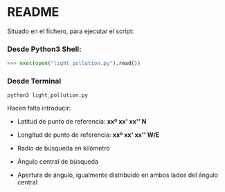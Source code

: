 # README

Situado en el fichero, para ejecutar el script:

### Desde Python3 Shell:

```python
>>> exec(open("light_pollution.py").read())
```

### Desde Terminal

```
python3 light_pollution.py
```



Hacen falta introducir: 

* Latitud de punto de referencia: **xxº xx' xx'' N**
* Longitud de punto de referencia: **xxº xx' xx'' W/E**

* Radio de búsqueda en kilómetro
* Ángulo central de búsqueda
* Apertura de ángulo, igualmente distribuido en ambos lados del ángulo central

